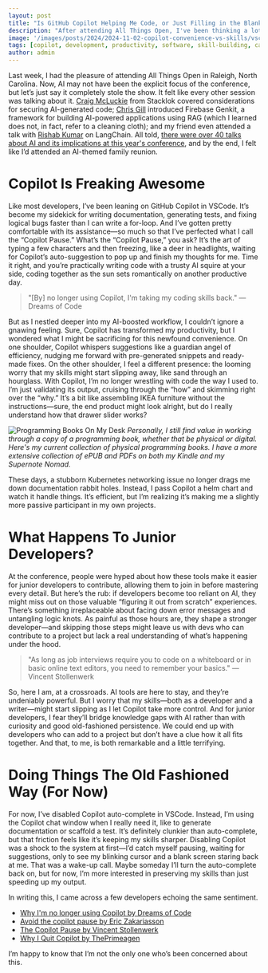 ```yaml
---
layout: post
title: "Is GitHub Copilot Helping Me Code, or Just Filling in the Blanks?"
description: "After attending All Things Open, I've been thinking a lot about the mass acceptance of tools like Copilot and their effects on our personal development. AI tools like GitHub Copilot boost coding efficiency but risk eroding core skills, especially for new developers. Are we trading deep understanding for convenience?"
image: '/images/posts/2024/2024-11-02-copilot-convenience-vs-skills/vscode-copilot-autocomplete-and-chat.png'
tags: [copilot, development, productivity, software, skill-building, career]
author: admin
---
```


Last week, I had the pleasure of attending All Things Open in Raleigh, North Carolina. Now, AI may not have been the explicit focus of the conference, but let’s just say it completely stole the show. It felt like every other session was talking about it. [Craig McLuckie](https://x.com/cmcluck) from Stacklok covered considerations for securing AI-generated code; [Chris Gill](https://x.com/chrisraygill) introduced Firebase Genkit, a framework for building AI-powered applications using RAG (which I learned does not, in fact, refer to a cleaning cloth); and my friend even attended a talk with [Rishab Kumar](https://x.com/rishabincloud) on LangChain. All told, [there were over 40 talks about AI and its implications at this year's conference](https://2024.allthingsopen.org/schedule), and by the end, I felt like I’d attended an AI-themed family reunion.

# Copilot Is Freaking Awesome

Like most developers, I’ve been leaning on GitHub Copilot in VSCode. It’s become my sidekick for writing documentation, generating tests, and fixing logical bugs faster than I can write a for-loop. And I’ve gotten pretty comfortable with its assistance—so much so that I’ve perfected what I call the “Copilot Pause.” What’s the “Copilot Pause,” you ask? It’s the art of typing a few characters and then freezing, like a deer in headlights, waiting for Copilot’s auto-suggestion to pop up and finish my thoughts for me. Time it right, and you’re practically writing code with a trusty AI squire at your side, coding together as the sun sets romantically on another productive day.

> "[By] no longer using Copilot, I'm taking my coding skills back." &mdash;Dreams of Code

But as I nestled deeper into my AI-boosted workflow, I couldn’t ignore a gnawing feeling. Sure, Copilot has transformed my productivity, but I wondered what I might be sacrificing for this newfound convenience. On one shoulder, Copilot whispers suggestions like a guardian angel of efficiency, nudging me forward with pre-generated snippets and ready-made fixes. On the other shoulder, I feel a different presence: the looming worry that my skills might start slipping away, like sand through an hourglass. With Copilot, I’m no longer wrestling with code the way I used to. I’m just validating its output, cruising through the “how” and skimming right over the “why.” It’s a bit like assembling IKEA furniture without the instructions—sure, the end product might look alright, but do I really understand how that drawer slider works?

![Programming Books On My Desk]({{site.baseurl}}/images/posts/2024/2024-11-02-copilot-convenience-vs-skills/programming-books-on-desk.jpg)
*Personally, I still find value in working through a copy of a programming book, whether that be physical or digital. Here's my current collection of physical programming books. I have a more extensive collection of ePUB and PDFs on both my Kindle and my Supernote Nomad.*

These days, a stubborn Kubernetes networking issue no longer drags me down documentation rabbit holes. Instead, I pass Copilot a helm chart and watch it handle things. It’s efficient, but I’m realizing it’s making me a slightly more passive participant in my own projects.

# What Happens To Junior Developers?

At the conference, people were hyped about how these tools make it easier for junior developers to contribute, allowing them to join in before mastering every detail. But here’s the rub: if developers become too reliant on AI, they might miss out on those valuable “figuring it out from scratch” experiences. There’s something irreplaceable about facing down error messages and untangling logic knots. As painful as those hours are, they shape a stronger developer—and skipping those steps might leave us with devs who can contribute to a project but lack a real understanding of what’s happening under the hood.

> "As long as job interviews require you to code on a whiteboard or in basic online text editors, you need to remember your basics." &mdash;Vincent Stollenwerk

So, here I am, at a crossroads. AI tools are here to stay, and they’re undeniably powerful. But I worry that my skills—both as a developer and a writer—might start slipping as I let Copilot take more control. And for junior developers, I fear they’ll bridge knowledge gaps with AI rather than with curiosity and good old-fashioned persistence. We could end up with developers who can add to a project but don’t have a clue how it all fits together. And that, to me, is both remarkable and a little terrifying.

# Doing Things The Old Fashioned Way (For Now)

For now, I’ve disabled Copilot auto-complete in VSCode. Instead, I’m using the Copilot chat window when I really need it, like to generate documentation or scaffold a test. It’s definitely clunkier than auto-complete, but that friction feels like it’s keeping my skills sharper. Disabling Copilot was a shock to the system at first—I’d catch myself pausing, waiting for suggestions, only to see my blinking cursor and a blank screen staring back at me. That was a wake-up call. Maybe someday I’ll turn the auto-complete back on, but for now, I’m more interested in preserving my skills than just speeding up my output.

In writing this, I came across a few developers echoing the same sentiment.

- [Why I'm no longer using Copilot by Dreams of Code](https://youtu.be/Wap2tkgaT1Q?si=yc8zkebTFgKuH2GW)
- [Avoid the copilot pause by Eric Zakariasson](https://anyblockers.com/posts/avoid-the-copilot-pause)
- [The Copilot Pause by Vincent Stollenwerk](https://vstollen.me/notes/copilot-pause)
- [Why I Quit Copilot by ThePrimeagen](https://www.youtube.com/watch?v=GkmUwDXvWiQ)

I’m happy to know that I’m not the only one who’s been concerned about this.
